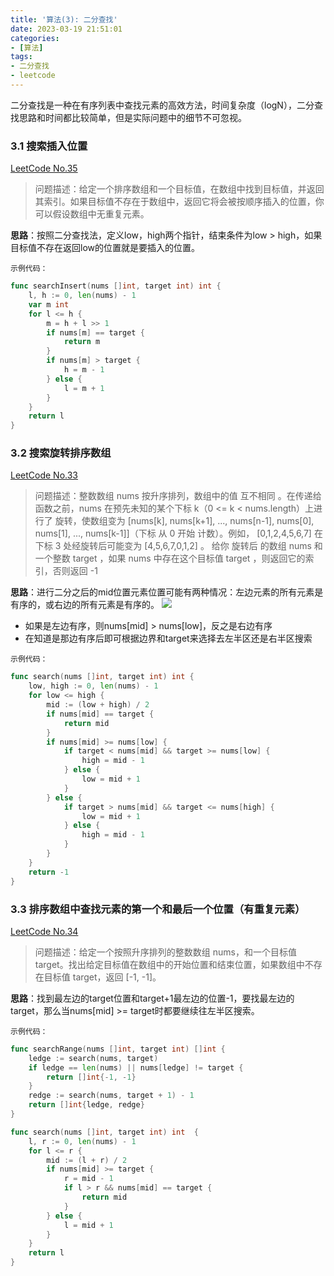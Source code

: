 ```yaml
---
title: '算法(3): 二分查找'
date: 2023-03-19 21:51:01
categories:
- [算法]
tags:
- 二分查找
- leetcode
---
```


二分查找是一种在有序列表中查找元素的高效方法，时间复杂度（logN），二分查找思路和时间都比较简单，但是实际问题中的细节不可忽视。
### 3.1 搜索插入位置
[LeetCode No.35](https://leetcode-cn.com/problems/search-insert-position/)

> 问题描述：给定一个排序数组和一个目标值，在数组中找到目标值，并返回其索引。如果目标值不存在于数组中，返回它将会被按顺序插入的位置，你可以假设数组中无重复元素。

**思路**：按照二分查找法，定义low，high两个指针，结束条件为low > high，如果目标值不存在返回low的位置就是要插入的位置。

`示例代码：`
```go
func searchInsert(nums []int, target int) int {
	l, h := 0, len(nums) - 1
	var m int
	for l <= h {
		m = h + l >> 1
		if nums[m] == target {
			return m
		}
		if nums[m] > target {
			h = m - 1
		} else {
			l = m + 1
		}
	}
	return l
}
```

### 3.2 搜索旋转排序数组
[LeetCode No.33](https://leetcode-cn.com/problems/search-in-rotated-sorted-array/)

> 问题描述：整数数组 nums 按升序排列，数组中的值 互不相同 。在传递给函数之前，nums 在预先未知的某个下标 k（0 <= k < nums.length）上进行了 旋转，使数组变为 [nums[k], nums[k+1], ..., nums[n-1], nums[0], nums[1], ..., nums[k-1]]（下标 从 0 开始 计数）。例如， [0,1,2,4,5,6,7] 在下标 3 处经旋转后可能变为 [4,5,6,7,0,1,2] 。
给你 旋转后 的数组 nums 和一个整数 target ，如果 nums 中存在这个目标值 target ，则返回它的索引，否则返回 -1

**思路**：进行二分之后的mid位置元素位置可能有两种情况：左边元素的所有元素是有序的，或右边的所有元素是有序的。
![](https://upload-images.jianshu.io/upload_images/14151453-16f62cfda81d1fdf.png?imageMogr2/auto-orient/strip%7CimageView2/2/w/1240)
- 如果是左边有序，则nums[mid] > nums[low]，反之是右边有序
- 在知道是那边有序后即可根据边界和target来选择去左半区还是右半区搜索

`示例代码：`
```go
func search(nums []int, target int) int {
	low, high := 0, len(nums) - 1
	for low <= high {
		mid := (low + high) / 2
		if nums[mid] == target {
			return mid
		}
		if nums[mid] >= nums[low] {
			if target < nums[mid] && target >= nums[low] {
				high = mid - 1
			} else {
				low = mid + 1
			}
		} else {
			if target > nums[mid] && target <= nums[high] {
				low = mid + 1
			} else {
				high = mid - 1
			}
		}
	}
	return -1
}
```

### 3.3 排序数组中查找元素的第一个和最后一个位置（有重复元素）
[LeetCode No.34](https://leetcode-cn.com/problems/find-first-and-last-position-of-element-in-sorted-array/)

> 问题描述：给定一个按照升序排列的整数数组 nums，和一个目标值 target。找出给定目标值在数组中的开始位置和结束位置，如果数组中不存在目标值 target，返回 [-1, -1]。

**思路**：找到最左边的target位置和target+1最左边的位置-1，要找最左边的target，那么当nums[mid] >= target时都要继续往左半区搜索。

`示例代码：`
```go
func searchRange(nums []int, target int) []int {
	ledge := search(nums, target)
	if ledge == len(nums) || nums[ledge] != target {
		return []int{-1, -1}
	}
	redge := search(nums, target + 1) - 1
	return []int{ledge, redge}
}

func search(nums []int, target int) int  {
	l, r := 0, len(nums) - 1
	for l <= r {
		mid := (l + r) / 2
		if nums[mid] >= target {
			r = mid - 1
			if l > r && nums[mid] == target {
				return mid
			}
		} else {
			l = mid + 1
		}
	}
	return l
}
```
